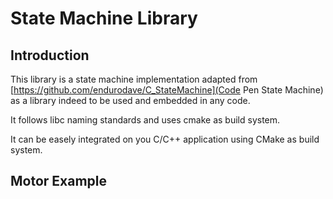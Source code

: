 # State Machine Library

## Introduction

This library is a state machine implementation adapted from [https://github.com/endurodave/C_StateMachine](Code Pen State Machine) as a library indeed to be used and embedded in any code.

It follows libc naming standards and uses cmake as build system.

It can be easely integrated on you C/C++ application using CMake as build system.

## Motor Example